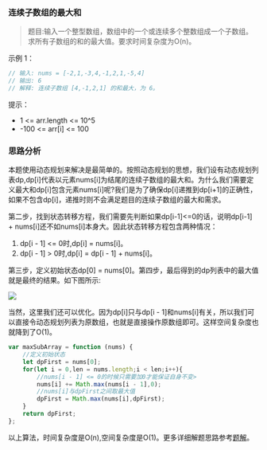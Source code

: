### 连续子数组的最大和

> 题目:输入一个整型数组，数组中的一个或连续多个整数组成一个子数组。求所有子数组的和的最大值。要求时间复杂度为O(n)。

示例 1：

```js
// 输入: nums = [-2,1,-3,4,-1,2,1,-5,4]
// 输出: 6
// 解释: 连续子数组 [4,-1,2,1] 的和最大，为 6。
```

提示：

* 1 <= arr.length <= 10^5
* -100 <= arr[i] <= 100

### 思路分析

本题使用动态规划来解决是最简单的。按照动态规划的思想，我们设有动态规划列表dp,dp[i]代表以元素nums[i]为结尾的连续子数组的最大和。为什么我们需要定义最大和dp[i]包含元素nums[i]呢?我们是为了确保dp[i]递推到dp[i+1]的正确性，如果不包含dp[i]，递推时则不会满足题目的连续子数组的最大和需求。

第二步，找到状态转移方程，我们需要先判断如果dp[i-1]<=0的话，说明dp[i-1] + nums[i]还不如nums[i]本身大。因此状态转移方程包含两种情况：

1. dp[i - 1] <= 0时,dp[i] = nums[i]。
2. dp[i - 1] > 0时,dp[i] = dp[i - 1] + nums[i]。

第三步，定义初始状态dp[0] = nums[0]。第四步，最后得到的dp列表中的最大值就是最终的结果。如下图所示:

![](../images/maxSubArray-1.png)

当然，这里我们还可以优化。因为dp[i]只与dp[i - 1]和nums[i]有关，所以我们可以直接令动态规划列表为原数组，也就是直接操作原数组即可。这样空间复杂度也就降到了O(1)。

```js
var maxSubArray = function (nums) {
    //定义初始状态
    let dpFirst = nums[0];
    for(let i = 0,len = nums.length;i < len;i++){
        //nums[i - 1] <= 0的时候只需要加0才能保证自身不变>
        nums[i] += Math.max(nums[i - 1],0);
        //nums[i]与dpFirst之间取最大值
        dpFirst = Math.max(nums[i],dpFirst);
    }
    return dpFirst;
};
```

以上算法，时间复杂度是O(n),空间复杂度是O(1)。更多详细解题思路参考[题解](https://leetcode-cn.com/problems/lian-xu-zi-shu-zu-de-zui-da-he-lcof/solution/lian-xu-zi-shu-zu-de-zui-da-he-by-leetco-tiui/)。



